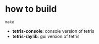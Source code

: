 # how to build

`make`

- **tetris-console**: console version of tetris
- **tetris-raylib**: gui version of tetris